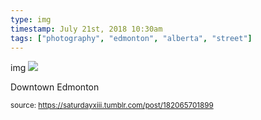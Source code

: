 ```yaml
---
type: img
timestamp: July 21st, 2018 10:30am
tags: ["photography", "edmonton", "alberta", "street"]
---
```

img
<img src="https://saturdayxiii.github.io/media/182065701899.jpg"/>
                                                                                          
Downtown Edmonton
 
                                    
                
                
                
                
                                
<small>source: https://saturdayxiii.tumblr.com/post/182065701899</small>